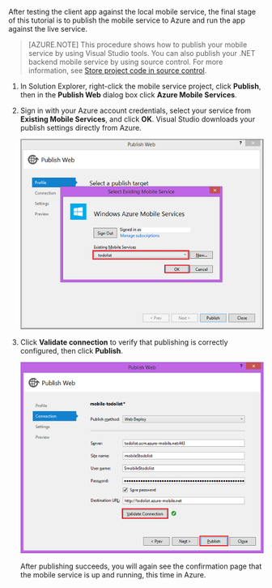 

After testing the client app against the local mobile service, the final stage of this tutorial is to publish the mobile service to Azure and run the app against the live service.

>[AZURE.NOTE] This procedure shows how to publish your mobile service by using Visual Studio tools. You can also publish your .NET backend mobile service by using source control. For more information, see [Store project code in source control](../articles/mobile-services-dotnet-backend-store-code-source-control.md).

1. In Solution Explorer, right-click the mobile service project, click **Publish**, then in the **Publish Web** dialog box click **Azure Mobile Services**.

2. Sign in with your Azure account credentials, select your service from **Existing Mobile Services**, and click **OK**. Visual Studio downloads your publish settings directly from Azure.

	![](./media/mobile-services-dotnet-backend-publish-service/mobile-quickstart-publish-select-service.png)

3. Click **Validate connection** to verify that publishing is correctly configured, then click **Publish**.

	![](./media/mobile-services-dotnet-backend-publish-service/mobile-quickstart-publish-2.png)

	After publishing succeeds, you will again see the confirmation page that the mobile service is up and running, this time in Azure.
